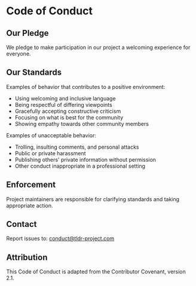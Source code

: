 # Code of Conduct

## Our Pledge

We pledge to make participation in our project a welcoming experience for everyone.

## Our Standards

Examples of behavior that contributes to a positive environment:

* Using welcoming and inclusive language
* Being respectful of differing viewpoints
* Gracefully accepting constructive criticism
* Focusing on what is best for the community
* Showing empathy towards other community members

Examples of unacceptable behavior:

* Trolling, insulting comments, and personal attacks
* Public or private harassment
* Publishing others' private information without permission
* Other conduct inappropriate in a professional setting

## Enforcement

Project maintainers are responsible for clarifying standards and taking appropriate action.

## Contact

Report issues to: conduct@tldr-project.com

## Attribution

This Code of Conduct is adapted from the Contributor Covenant, version 2.1.